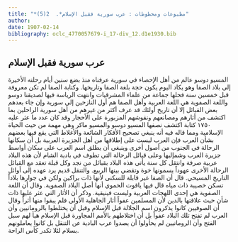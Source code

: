 ```yaml
---
title: "*مطبوعات ومخطوطات : عرب سورية فقبل الإسلام*.  2(5)"
author: 
date: 1907-02-14
bibliography: oclc_4770057679-i_17-div_12.d1e1930.bib
---
```




##  عرب سورية فقبل الإسلام 


 المسيو دوسو عالم من أهل الإحصاء في سورية عرفناه منذ بضع سنين أيام رحلته الأخيرة إلى بلاد الصفا وهو يكاد اليوم يكون حجة بلغة الصفا وتاريخها. وكتابة الصفا لم تكن معروفة قبل  خمسين  سنة فحلها جماعة من علماء المشرقيات وانتهت الرياسة فيها لصديقنا دوسو واللغة الصفوية هي اللغة العربية وأهل الصفا هم أول النازحين إلى سورية وإن جاء بعدهم بعض القبائل إلا أن تاريخ أولئك قد عرف أكثر من غيرهم من أهل سورية الراحلين بما اكتشف من أثارهم ومصانعهم ونقوشهم المزبورة على الأحجار وقد كان عدد ما عثر عليه  ١٧٥٠  كتابة اكتشف نصفها المسيو دوسو والمسيو ماكر وهي مهمة من حيث الحياة الإسلامية ومما قاله فيه أنه ينبغي تصحيح الأفكار الشائعة والأغلاط التي يقع فيها بعضهم بشأن العرب فإن العرب ليست على إطلاقها من أهل الجزيرة العربية بل أن سكانها الرحالة في الجنوب من أصول أخرى وينبغي أن يطلق اسم العرب على سكان أواسط جزيرة العرب وشمإليها وعلى قبائل الرحالة التي تطوف في بادية الشام لأن هذه البلاد عربية صرفة وانتقل كل سنة يأتي هذه البلاد بقبائل من نجد وكل قبلة تعقد مع   القبائل الرحالة الأخرى عهوداً يسمونها خوة وتقضي بينها الربيع. والتنقل قديم يرد عهده إلى أوائل التاريخ المسيحي. قال أن الصفا غير قابلة للسكنى لأنها ذات براكين ولكن في جوارها بلاداً تسكن خصيبة ذات مياه قال فيها ياقوت الحموي أنها أصل البلاد الصفوية. وقال أن اللغة الصفوية هي  إحدى  اللهجات العربية وليست فينيقية. وذكر أن الأثار التي عثر عليها ذات شأن حيث علاقتها بالدين لأن المسلمين عفواً أثار الجاهلية الأولى فلم يبقوا منها أثراً وقال أن الصوفيين كانوا يذكرون اسم الجلالة قبل الإسلام وقبل أن يختلطوا بالرومانيين وأن العرب لم تفتح تلك البلاد عفواً بل أن اختلاطهم بالأمم المجاورة قبل الإسلام هيأ لهم سبل الفتح وأن الرومانيين لم يحأولوا أن يصدوا عرب البادية عن التنقل بل كانوا يعاملونهم بسلام لئلا تكدر كأس الراحة. 
